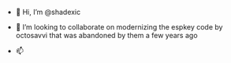 - 👋 Hi, I’m @shadexic

- 💞️ I’m looking to collaborate on modernizing the espkey code by octosavvi that was abandoned by them a few years ago
- 📫

<!---
shadexic/shadexic is a ✨ special ✨ repository because its `README.md` (this file) appears on your GitHub profile.
You can click the Preview link to take a look at your changes.
--->
